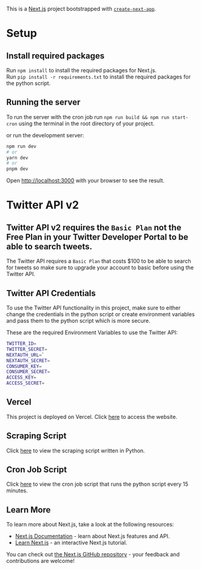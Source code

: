 This is a [Next.js](https://nextjs.org/) project bootstrapped with [`create-next-app`](https://github.com/vercel/next.js/tree/canary/packages/create-next-app).

# Setup

## Install required packages

Run `npm install` to install the required packages for Next.js.<br/>
Run `pip install -r requirements.txt` to install the required packages for the python script.

## Running the server

To run the server with the cron job run `npm run build && npm run start-cron` using the terminal in the root directory of your project.

or run the development server:

```bash
npm run dev
# or
yarn dev
# or
pnpm dev
```

Open [http://localhost:3000](http://localhost:3000) with your browser to see the result.

# Twitter API v2

## Twitter API v2 requires the `Basic Plan` not the Free Plan in your Twitter Developer Portal to be able to search tweets.

The Twitter API requires a `Basic Plan` that costs $100 to be able to search for tweets so make sure to upgrade your account to basic before using the Twitter API.

## Twitter API Credentials

To use the Twitter API functionality in this project, make sure to either change the credentials in the python script or create environment variables and pass them to the python script which is more secure.

These are the required Environment Variables to use the Twitter API:
```bash
TWITTER_ID=
TWITTER_SECRET=
NEXTAUTH_URL=`
NEXTAUTH_SECRET=
CONSUMER_KEY=
CONSUMER_SECRET=
ACCESS_KEY=
ACCESS_SECRET=
```

## Vercel

This project is deployed on Vercel. Click [here](https://pixels-twitter-scraper.vercel.app/) to access the website.

## Scraping Script

Click [here](./scrape.py) to view the scraping script written in Python.

## Cron Job Script

Click [here](./vercel-cron.js) to view the cron job script that runs the python script every 15 minutes.

## Learn More

To learn more about Next.js, take a look at the following resources:

- [Next.js Documentation](https://nextjs.org/docs) - learn about Next.js features and API.
- [Learn Next.js](https://nextjs.org/learn) - an interactive Next.js tutorial.

You can check out [the Next.js GitHub repository](https://github.com/vercel/next.js/) - your feedback and contributions are welcome!
